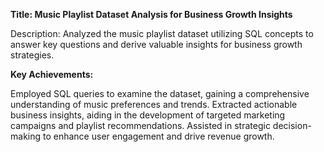 **Title: Music Playlist Dataset Analysis for Business Growth Insights**

Description: Analyzed the music playlist dataset utilizing SQL concepts to answer key questions and derive valuable insights for business growth strategies.

**Key Achievements:**

Employed SQL queries to examine the dataset, gaining a comprehensive understanding of music preferences and trends.
Extracted actionable business insights, aiding in the development of targeted marketing campaigns and playlist recommendations.
Assisted in strategic decision-making to enhance user engagement and drive revenue growth.
